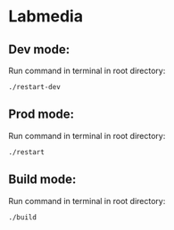 # Labmedia

## Dev mode:
Run command in terminal in root directory: 
```
./restart-dev
```

## Prod mode:
Run command in terminal in root directory: 
```
./restart
```

## Build mode:
Run command in terminal in root directory: 
```
./build
```
